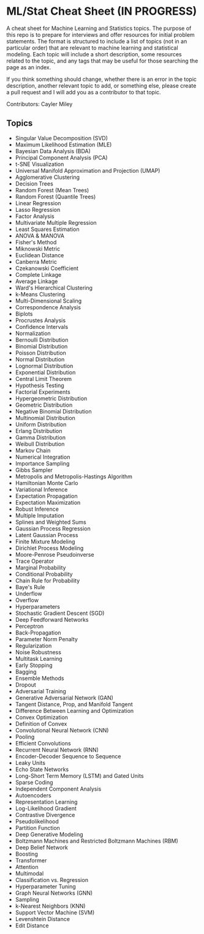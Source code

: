 # ML/Stat Cheat Sheet (IN PROGRESS)
A cheat sheet for Machine Learning and Statistics topics. The purpose of this repo is to prepare for interviews and offer resources for initial problem statements. The format is structured to include a list of topics (not in an particular order) that are relevant to machine learning and statistical modeling. Each topic will include a short description, some resources related to the topic, and any tags that may be useful for those searching the page as an index.

If you think something should change, whether there is an error in the topic description, another relevant topic to add, or something else, please create a pull request and I will add you as a contributor to that topic. 

Contributors: Cayler Miley

## Topics
- Singular Value Decomposition (SVD)
- Maximum Likelihood Estimation (MLE)
- Bayesian Data Analysis (BDA)
- Principal Component Analysis (PCA)
- t-SNE Visualization
- Universal Manifold Approximation and Projection (UMAP)
- Agglomerative Clustering
- Decision Trees
- Random Forest (Mean Trees)
- Random Forest (Quantile Trees)
- Linear Regression
- Lasso Regression
- Factor Analysis
- Multivariate Multiple Regression
- Least Squares Estimation
- ANOVA & MANOVA
- Fisher's Method
- Miknowski Metric
- Euclidean Distance
- Canberra Metric
- Czekanowski Coefficient
- Complete Linkage
- Average Linkage
- Ward's Hierarchical Clustering
- k-Means Clustering
- Multi-Dimensional Scaling
- Correspondence Analysis
- Biplots
- Procrustes Analysis
- Confidence Intervals
- Normalization
- Bernoulli Distribution
- Binomial Distribution
- Poisson Distribution
- Normal Distribution
- Lognormal Distribution
- Exponential Distribution
- Central Limit Theorem
- Hypothesis Testing
- Factorial Experiments
- Hypergeometric Distribution
- Geometric Distribution
- Negative Binomial Distribution
- Multinomial Distribution
- Uniform Distribution
- Erlang Distribution
- Gamma Distribution
- Weibull Distribution
- Markov Chain
- Numerical Integration
- Importance Sampling
- Gibbs Sampler
- Metropolis and Metropolis-Hastings Algorithm
- Hamiltonian Monte Carlo
- Variational Inference
- Expectation Propagation
- Expectation Maximization
- Robust Inference
- Multiple Imputation
- Splines and Weighted Sums
- Gaussian Process Regression
- Latent Gaussian Process
- Finite Mixture Modeling
- Dirichlet Process Modeling
- Moore-Penrose Pseudoinverse
- Trace Operator
- Marginal Probability
- Conditional Probability
- Chain Rule for Probability
- Baye's Rule
- Underflow
- Overflow
- Hyperparameters
- Stochastic Gradient Descent (SGD)
- Deep Feedforward Networks
- Perceptron
- Back-Propagation
- Parameter Norm Penalty
- Regularization
- Noise Robustness
- Multitask Learning
- Early Stopping
- Bagging
- Ensemble Methods
- Dropout
- Adversarial Training
- Generative Adversarial Network (GAN)
- Tangent Distance, Prop, and Manifold Tangent
- Difference Between Learning and Optimization
- Convex Optimization
- Definition of Convex
- Convolutional Neural Network (CNN)
- Pooling
- Efficient Convolutions
- Recurrent Neural Network (RNN)
- Encoder-Decoder Sequence to Sequence
- Leaky Units
- Echo State Networks
- Long-Short Term Memory (LSTM) and Gated Units
- Sparse Coding
- Independent Component Analysis
- Autoencoders
- Representation Learning
- Log-Likelihood Gradient
- Contrastive Divergence
- Pseudolikelihood
- Partition Function
- Deep Generative Modeling
- Boltzmann Machines and Restricted Boltzmann Machines (RBM)
- Deep Belief Network
- Boosting
- Transformer
- Attention
- Multimodal
- Classification vs. Regression
- Hyperparameter Tuning
- Graph Neural Networks (GNN)
- Sampling
- k-Nearest Neighbors (KNN)
- Support Vector Machine (SVM)
- Levenshtein Distance
- Edit Distance
